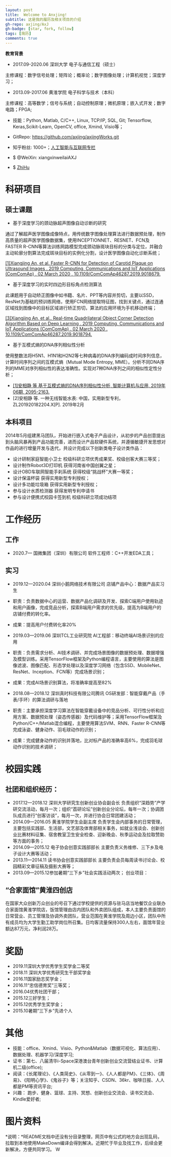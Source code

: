 ```yaml
---
layout: post
title:  Welcome to Anxjing!
subtitle: 这是我的履历及相关项目的介绍
gh-repo: axjing/AxJ
gh-badge: [star, fork, follow]
tags: [简历]
comments: true
---
```


**教育背景**
- 2017.09-2020.06                   深圳大学                    电子与通信工程（硕士）

主修课程：数字信号处理；矩阵论；概率论；数字图像处理；计算机视觉；深度学习； 
- 2013.09-2017.06                   黄淮学院                    电子科学与技术（本科）

主修课程：高等数学；信号与系统；自动控制原理；微机原理；嵌入式开发；数字电路；FPGA;

- 技能：Python, Matlab, C/C++, Linux, TCP/IP, SQL, Git; Tensorflow, Keras,Scikit-Learn, 
OpenCV, office, Xmind, Visio等；

- GitRepo: https://github.com/axjing/axjingWorks.git

- 知乎粉丝: 1000+；[人工智能与互联网专栏](https://zhuanlan.zhihu.com/AInternet)

- $ @WeiXin: xiangxinweilaiAXJ
- $ [ZhiHu](https://www.zhihu.com/people/anxjing)

# 科研项目
## 硕士课题
- 基于深度学习的颈动脉超声图像自动诊断的研究

通过了解超声医学图像成像特点，用传统数字图像处理算法进行数据预处理，制作高质量的超声医学图像数据集，使用INCEPTIONNET、RESNET、FCN及FASTER R-CNN等算法训练网路模型完成颈动脉斑块目标的分类与定位，并融合主动轮廓分割算法完成斑块目标的实例化分割，设计医学图像自动化诊断系统；

[[1]Xiangjing An, et al. Faster R-CNN for Detection of Carotid Plaque on Ultrasound Images . 2019 Computing, Communications and IoT Applications (ComComAp) . 02 March 2020 . 10.1109/ComComAp46287.2019.9018679.](https://ieeexplore.ieee.org/document/9018679)
-	基于深度学习的实时四边形目标角点检测算法

此课题用于自动矫正图像中如书籍、名片、PPT等内容并剪切，主要以SSD，ResNet为基础的预训练网络，使用FCN网络提取特征图，找到关键点，通过连通区域找到图像中的目标区域进行矫正剪切，算法的应用环境为手机移动终端；

[[3]Xiangjing An, et al.. Real-time Quadrilateral Object Corner Detection Algorithm Based on Deep Learning . 2019 Computing, Communications and IoT Applications (ComComAp) . 02 March 2020 . 10.1109/ComComAp46287.2019.9018794.](https://ieeexplore.ieee.org/document/9018794)
-	基于互模式熵的DNA序列相似性分析

使用整数法将H5N1、H1N1和H2N2等七种病毒的DNA序列编码成时间序列信息，计算时间序列之间的互模式熵（Mutual Mode Entropy, MME）。分析不同DNA序列的MME对序列相似性的表达准确性。实现对7种DNA序列之间的相似性定性分析；

- [[1]安相静 等 基于互模式熵的DNA序列相似性分析, 智能计算机与应用, 2019年06期, 2095-2163.](http://www.cqvip.com/qk/94259a/201906/7100617949.html)
- [2]安相静 等. 一种无线智能水表: 中国，实用新型专利，ZL201920182204.X[P]. 2019年2月

## 本科项目
2014年5月组建黑马团队，开始进行嵌入式电子产品设计，从初步的产品创意提出到头脑风暴再到产品功能完善，进而设计产品软硬件系统，并遵循敏捷开发思想对作品的进行增量开发与迭代，共设计完成以下创新类电子设计类作品：

-	设计研制家庭智能小卫士	校级科研立项优秀成果奖、校级创客大赛三等奖；
-	设计制作Robot3D打印机	获得河南省中国创翼之星；
-	设计OBD车联网智能手刹系统	获得校级“挑战杯”大赛一等奖；
-	设计保温杯袋	获得实用新型专利授权；
-	设计多功能垃圾箱	获得实用新型专利授权；
-	参与设计水质检测器	获得发明专利申请书
-	参与设计便携式校园卡签到机	校级科研立项成功结项


# 工作经历
## 工作
-	2020.7—        		国微集团（深圳）有限公司		软件工程师：C++开发EDA工具；
## 实习
-	2019.12—2020.04		深圳小鹅网络技术有限公司		店铺产品中心：数据产品实习生

  - 职责：负责数据中心的运营、数据产品化调研及开发、探索C端用户使用轨迹和用户画像，完成竞品分析，探索B端用户需求的优先级，提高为B端用户的店铺付费的转化率。
  - 成果：提高用户付费转化率20%
-	2019.03—2019.06 深圳TCL工业研究院			AI工程部：移动终端AI场景识别的应用
  - 职责：负责需求分析、AI技术调研、并完成场景图像的数据预处理、数据增强及模型训练。采用TensorFlow框架及Python编程语言，主要使用的算法是图像滤波、图像匹配、形态学处理以及深度学习网络（包含SSD、MobileNet、ResNet、Inception、FCN等）完成场景识别；
  - 成果：完成AI场景识别算法，将准确率提高至82%
-	2018.08—2018.12 深圳真时科技有限公司腾讯			OS研发部：智能穿戴产品（手表/手环）的算法调研与落地
  - 职责：主要承担深度学习算法在智能穿戴设备中的竞品分析、可行性分析和应用方案、数据预处理（姿态传感器）及代码维护等；采用TensorFlow框架及Python/C++/Matlab混合编程，主要使用算法SVM、RNN、Faster R-CNN等完成泳姿、健身动作、羽毛球动作的识别；
  - 成果：完成健身动作的识别并落地，比对标产品的准确率高6%，完成羽毛球动作识别的技术调研；


# 校园实践
## 社团和组织经历：
-	2017.12—2018.12  深圳大学研究生创新创业协会副会长
负责组织“深趋势”产学研交流活动，每月一次；组织“荔研论坛”创新创业分论坛，每年一次；协调团队成员进行“创客访谈”，每月一次，并进行协会日常团建活动；
-	2014.09—2016.05  黄淮学院学生会副主席
负责学生会内部事务的日常管理，主要包括实践部、生活部，文艺部及体育部相关事务，如就业浅谈会、创新创业比赛材料征集、宿舍教室卫生安全检查、迎新晚会、秋季运动会及拉取赞助等方面的事务；
-	2014.09—2015.12  电子协会创意实践部部长
主要负责义务维修、三下乡及电子设计大赛等活动；
-	2013.11—2014.11  读书协会创意实践部部长
主要负责会员每周读书讨论会、校园精彩文章征稿及摄影大赛等；
-	2013.09—2015.12参加暑期“三下乡”社会实践活动两次；
创业项目：
##	“合家面馆”黄淮四创店
在国家大众创新万众创业的号召下通过学校提供的资源与驻马店当地餐饮企业联办合家面馆黄淮学院店，饭馆管理由店内团队和外卖团队组成，本人主要负责面馆的日常营业、员工管理及协调外卖团队，营业范围在黄淮学院及周边小区，团队中所有成员均为大学生勤工助学岗位所召集。日均客流量保持300人左右，面馆年营业额达87万元，净利润28万。

# 奖励
-	2019.11深圳大学优秀学生奖学金二等奖
-	2018.11 深圳大学优秀研究生干部奖学金
-	2016.11国家励志奖学金；
-	2016.11“忠信德育奖”三等奖；	
-	2016.04优秀社团干部；
-	2015.12三好学生；
-	2015.12优秀学生奖学金；
-	2015.10暑期“三下乡”先进个人

# 其他
- 技能：office、Xmind、Visio、Python&Matlab（数据可视化、算法应用）、数据处理、机器学习/深度学习;
- 证书：第七、八届清华i-Space深港澳台青年创新创业交流营结业证书、计算机二级(office);
- 阅读：《长尾理论》、《人类简史》、《从零到一》、《人人都是PM》、《三体》、《周易》、《阳明心学》、《鬼谷子》等；关注知乎、CSDN、36kr、咖啡日报、人人都是PM等资讯平台;
- 兴趣： 跑步、健身、篮球、主持、冥想、创新创业交流会、读书交流会、Kindle爱好者;


# 图片资料


*说明：*README文档中还没有分目录整理，网页中有公式的地方会出现乱码，拉取到本地使用MakeDown编译会得到解决。近期忙于毕业及找工作，后续会更新解决，方便共同学习。
W